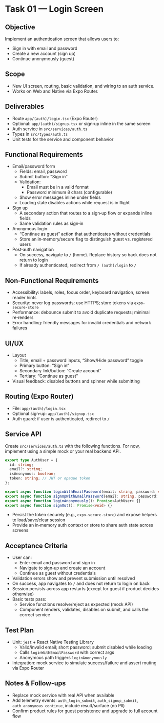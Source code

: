 # Task 01 — Login Screen

## Objective
Implement an authentication screen that allows users to:
- Sign in with email and password
- Create a new account (sign up)
- Continue anonymously (guest)

## Scope
- New UI screen, routing, basic validation, and wiring to an auth service.
- Works on Web and Native via Expo Router.

## Deliverables
- Route `app/(auth)/login.tsx` (Expo Router)
- Optional: `app/(auth)/signup.tsx` or sign‑up inline in the same screen
- Auth service in `src/services/auth.ts`
- Types in `src/types/auth.ts`
- Unit tests for the service and component behavior

## Functional Requirements
- Email/password form
  - Fields: email, password
  - Submit button: “Sign in”
  - Validation:
    - Email must be in a valid format
    - Password minimum 8 chars (configurable)
  - Show error messages inline under fields
  - Loading state disables actions while request is in flight
- Sign up
  - A secondary action that routes to a sign‑up flow or expands inline fields
  - Same validation rules as sign‑in
- Anonymous login
  - “Continue as guest” action that authenticates without credentials
  - Store an in‑memory/secure flag to distinguish guest vs. registered users
- Post‑auth navigation
  - On success, navigate to `/` (home). Replace history so back does not return to login
  - If already authenticated, redirect from `/ (auth)/login` to `/`

## Non‑Functional Requirements
- Accessibility: labels, roles, focus order, keyboard navigation, screen reader hints
- Security: never log passwords; use HTTPS; store tokens via `expo-secure-store`
- Performance: debounce submit to avoid duplicate requests; minimal re‑renders
- Error handling: friendly messages for invalid credentials and network failures

## UI/UX
- Layout
  - Title, email + password inputs, “Show/Hide password” toggle
  - Primary button: “Sign in”
  - Secondary link/button: “Create account”
  - Tertiary: “Continue as guest”
- Visual feedback: disabled buttons and spinner while submitting

## Routing (Expo Router)
- File: `app/(auth)/login.tsx`
- Optional sign‑up: `app/(auth)/signup.tsx`
- Auth guard: if user is authenticated, redirect to `/`

## Service API
Create `src/services/auth.ts` with the following functions. For now, implement using a simple mock or your real backend API.

```ts
export type AuthUser = {
  id: string;
  email?: string;
  isAnonymous: boolean;
  token: string; // JWT or opaque token
};

export async function loginWithEmailPassword(email: string, password: string): Promise<AuthUser> {}
export async function signUpWithEmailPassword(email: string, password: string): Promise<AuthUser> {}
export async function loginAnonymously(): Promise<AuthUser> {}
export async function signOut(): Promise<void> {}
```

- Persist the token securely (e.g., `expo-secure-store`) and expose helpers to load/save/clear session
- Provide an in‑memory auth context or store to share auth state across screens

## Acceptance Criteria
- User can:
  - Enter email and password and sign in
  - Navigate to sign‑up and create an account
  - Continue as guest without credentials
- Validation errors show and prevent submission until resolved
- On success, app navigates to `/` and does not return to login on back
- Session persists across app restarts (except for guest if product decides otherwise)
- Basic tests pass:
  - Service functions resolve/reject as expected (mock API)
  - Component renders, validates, disables on submit, and calls the correct service

## Test Plan
- Unit: `jest` + React Native Testing Library
  - Valid/invalid email; short password; submit disabled while loading
  - Calls `loginWithEmailPassword` with correct args
  - Anonymous path triggers `loginAnonymously`
- Integration: mock service to simulate success/failure and assert routing via Expo Router

## Notes & Follow‑ups
- Replace mock service with real API when available
- Add telemetry events: `auth_login_submit`, `auth_signup_submit`, `auth_anonymous_continue`, include result/surface (no PII)
- Confirm product rules for guest persistence and upgrade to full account flow

